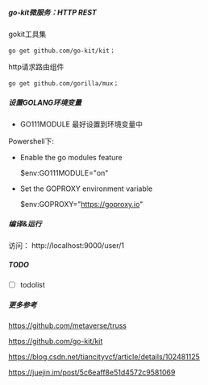 #####   go-kit微服务：HTTP REST

gokit工具集

```
go get github.com/go-kit/kit；
```

http请求路由组件

```
go get github.com/gorilla/mux；
```

#####   设置GOLANG环境变量

* GO111MODULE 最好设置到环境变量中


Powershell下:

* Enable the go modules feature


    $env:GO111MODULE="on"
       
* Set the GOPROXY environment variable


    $env:GOPROXY="https://goproxy.io"

#####   编译&运行

访问： http://localhost:9000/user/1

#####    TODO

*[ ] todolist

#####   更多参考

https://github.com/metaverse/truss

https://github.com/go-kit/kit

https://blog.csdn.net/tiancityycf/article/details/102481125

https://juejin.im/post/5c6eaff8e51d4572c9581069